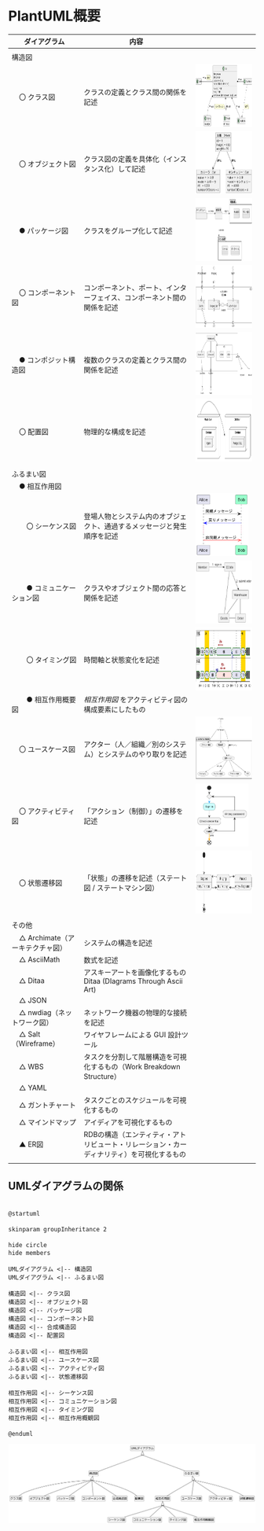 # PlantUML概要

| ダイアグラム                                                           | 内容                                                                                      |                                                                                                                                   |
| ---------------------------------------------------------------------- | ----------------------------------------------------------------------------------------- | --------------------------------------------------------------------------------------------------------------------------------- |
|                                                                        |                                                                                           |                                                                                                                                   |
| 構造図                                                                 |                                                                                           |                                                                                                                                   |
| &nbsp;&nbsp;&nbsp;&nbsp;〇 クラス図                                    | クラスの定義とクラス間の関係を記述                                                        | <img src="https://raw.githubusercontent.com/YA-androidapp/PlantUML-CheatSheet/main/img/toc-class.png" height="128">               |
| &nbsp;&nbsp;&nbsp;&nbsp;〇 オブジェクト図                              | クラス図の定義を具体化（インスタンス化）して記述                                          | <img src="https://raw.githubusercontent.com/YA-androidapp/PlantUML-CheatSheet/main/img/toc-object.png" height="128">              |
| &nbsp;&nbsp;&nbsp;&nbsp;● パッケージ図                                 | クラスをグループ化して記述                                                                | <img src="https://raw.githubusercontent.com/YA-androidapp/PlantUML-CheatSheet/main/img/toc-package.png" height="128">             |
| &nbsp;&nbsp;&nbsp;&nbsp;〇 コンポーネント図                            | コンポーネント、ポート、インターフェイス、コンポーネント間の関係を記述                    | <img src="https://raw.githubusercontent.com/YA-androidapp/PlantUML-CheatSheet/main/img/toc-component.png" height="128">           |
| &nbsp;&nbsp;&nbsp;&nbsp;● コンポジット構造図                           | 複数のクラスの定義とクラス間の関係を記述                                                  | <img src="https://raw.githubusercontent.com/YA-androidapp/PlantUML-CheatSheet/main/img/toc-composite-structure.png" height="128"> |
| &nbsp;&nbsp;&nbsp;&nbsp;〇 配置図                                      | 物理的な構成を記述                                                                        | <img src="https://raw.githubusercontent.com/YA-androidapp/PlantUML-CheatSheet/main/img/toc-deployment.png" height="128">          |
|                                                                        |                                                                                           |                                                                                                                                   |
| ふるまい図                                                             |                                                                                           |                                                                                                                                   |
| &nbsp;&nbsp;&nbsp;&nbsp;● 相互作用図                                   |                                                                                           |                                                                                                                                   |
| &nbsp;&nbsp;&nbsp;&nbsp;&nbsp;&nbsp;&nbsp;&nbsp;〇 シーケンス図        | 登場人物とシステム内のオブジェクト、通過するメッセージと発生順序を記述                    | <img src="https://raw.githubusercontent.com/YA-androidapp/PlantUML-CheatSheet/main/img/toc-sequence.png" height="128">            |
| &nbsp;&nbsp;&nbsp;&nbsp;&nbsp;&nbsp;&nbsp;&nbsp;● コミュニケーション図 | クラスやオブジェクト間の応答と関係を記述                                                  | <img src="https://raw.githubusercontent.com/YA-androidapp/PlantUML-CheatSheet/main/img/toc-communication.png" height="128">       |
| &nbsp;&nbsp;&nbsp;&nbsp;&nbsp;&nbsp;&nbsp;&nbsp;〇 タイミング図        | 時間軸と状態変化を記述                                                                    | <img src="https://raw.githubusercontent.com/YA-androidapp/PlantUML-CheatSheet/main/img/toc-timing.png" height="128">              |
| &nbsp;&nbsp;&nbsp;&nbsp;&nbsp;&nbsp;&nbsp;&nbsp;● 相互作用概要図       | *相互作用図* をアクティビティ図の構成要素にしたもの                                       |                                                                                                                                   |
| &nbsp;&nbsp;&nbsp;&nbsp;〇 ユースケース図                              | アクター（人／組織／別のシステム）とシステムのやり取りを記述                              | <img src="https://raw.githubusercontent.com/YA-androidapp/PlantUML-CheatSheet/main/img/toc-usecase.png" height="128">             |
| &nbsp;&nbsp;&nbsp;&nbsp;〇 アクティビティ図                            | 「アクション（制御）」の遷移を記述                                                        | <img src="https://raw.githubusercontent.com/YA-androidapp/PlantUML-CheatSheet/main/img/toc-activity.png" height="128">            |
| &nbsp;&nbsp;&nbsp;&nbsp;〇 状態遷移図                                  | 「状態」の遷移を記述（ステート図 / ステートマシン図）                                     | <img src="https://raw.githubusercontent.com/YA-androidapp/PlantUML-CheatSheet/main/img/toc-state.png" height="128">               |
|                                                                        |                                                                                           |                                                                                                                                   |
| その他                                                                 |                                                                                           |                                                                                                                                   |
| &nbsp;&nbsp;&nbsp;&nbsp;△ Archimate（アーキテクチャ図）                | システムの構造を記述                                                                      |                                                                                                                                   |
| &nbsp;&nbsp;&nbsp;&nbsp;△ AsciiMath                                    | 数式を記述                                                                                |                                                                                                                                   |
| &nbsp;&nbsp;&nbsp;&nbsp;△ Ditaa                                        | アスキーアートを画像化するものDitaa (DIagrams Through Ascii Art)                          |                                                                                                                                   |
| &nbsp;&nbsp;&nbsp;&nbsp;△ JSON                                         |                                                                                           |                                                                                                                                   |
| &nbsp;&nbsp;&nbsp;&nbsp;△ nwdiag（ネットワーク図）                     | ネットワーク機器の物理的な接続を記述                                                      |                                                                                                                                   |
| &nbsp;&nbsp;&nbsp;&nbsp;△ Salt（Wireframe）                            | ワイヤフレームによる GUI 設計ツール                                                       |                                                                                                                                   |
| &nbsp;&nbsp;&nbsp;&nbsp;△ WBS                                          | タスクを分割して階層構造を可視化するもの（Work Breakdown Structure）                      |                                                                                                                                   |
| &nbsp;&nbsp;&nbsp;&nbsp;△ YAML                                         |                                                                                           |                                                                                                                                   |
| &nbsp;&nbsp;&nbsp;&nbsp;△ ガントチャート                               | タスクごとのスケジュールを可視化するもの                                                  |                                                                                                                                   |
| &nbsp;&nbsp;&nbsp;&nbsp;△ マインドマップ                               | アイディアを可視化するもの                                                                |                                                                                                                                   |
| &nbsp;&nbsp;&nbsp;&nbsp;▲ ER図                                         | RDBの構造（エンティティ・アトリビュート・リレーション・カーディナリティ）を可視化するもの |                                                                                                                                   |
|                                                                        |                                                                                           |                                                                                                                                   |

## UMLダイアグラムの関係

```plantuml

@startuml

skinparam groupInheritance 2

hide circle
hide members

UMLダイアグラム <|-- 構造図
UMLダイアグラム <|-- ふるまい図

構造図 <|-- クラス図
構造図 <|-- オブジェクト図
構造図 <|-- パッケージ図
構造図 <|-- コンポーネント図
構造図 <|-- 合成構造図
構造図 <|-- 配置図

ふるまい図 <|-- 相互作用図
ふるまい図 <|-- ユースケース図
ふるまい図 <|-- アクティビティ図
ふるまい図 <|-- 状態遷移図

相互作用図 <|-- シーケンス図
相互作用図 <|-- コミュニケーション図
相互作用図 <|-- タイミング図
相互作用図 <|-- 相互作用概観図

@enduml

```

<img src="https://raw.githubusercontent.com/YA-androidapp/PlantUML-CheatSheet/main/img/toc-index.png">
